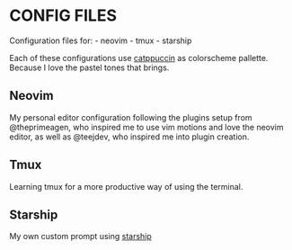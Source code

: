 # CONFIG FILES

Configuration files for:
    - neovim
    - tmux
    - starship

Each of these configurations use [catppuccin](https://github.com/catppuccin) as
colorscheme pallette. Because I love the pastel tones that brings.

## Neovim

My personal editor configuration following the plugins setup from @theprimeagen,
who inspired me to use vim motions and love the neovim editor, as well as @teejdev,
who inspired me into plugin creation.

## Tmux

Learning tmux for a more productive way of using the terminal.

## Starship

My own custom prompt using [starship](https://starship.rs/)
